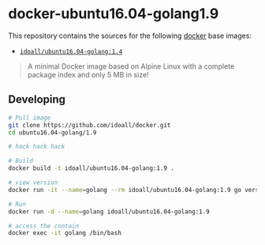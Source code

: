 
docker-ubuntu16.04-golang1.9
=============


This repository contains the sources for the following [docker](https://docker.io) base images:
- [`idoall/ubuntu16.04-golang:1.4`](https://hub.docker.com/r/idoall/ubuntu16.04-golang/)

> A minimal Docker image based on Alpine Linux with a complete package index and only 5 MB in size!

## Developing

```bash
# Pull image
git clone https://github.com/idoall/docker.git
cd ubuntu16.04-golang/1.9

# hack hack hack

# Build
docker build -t idoall/ubuntu16.04-golang:1.9 .

# view version
docker run -it --name=golang --rm idoall/ubuntu16.04-golang:1.9 go version

# Run
docker run -d --name=golang idoall/ubuntu16.04-golang:1.9

# access the contain
docker exec -it golang /bin/bash
```
